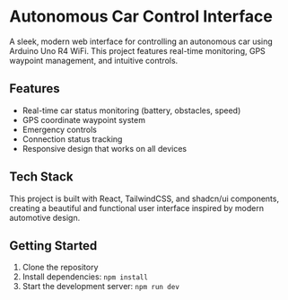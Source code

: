 # Autonomous Car Control Interface

A sleek, modern web interface for controlling an autonomous car using Arduino Uno R4 WiFi. This project features real-time monitoring, GPS waypoint management, and intuitive controls.

## Features

- Real-time car status monitoring (battery, obstacles, speed)
- GPS coordinate waypoint system
- Emergency controls
- Connection status tracking
- Responsive design that works on all devices

## Tech Stack

This project is built with React, TailwindCSS, and shadcn/ui components, creating a beautiful and functional user interface inspired by modern automotive design.

## Getting Started

1. Clone the repository
2. Install dependencies: `npm install`
3. Start the development server: `npm run dev`

